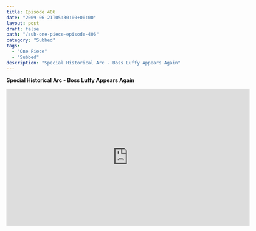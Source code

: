 ```yaml
---
title: Episode 406
date: "2009-06-21T05:30:00+00:00"
layout: post
draft: false
path: "/sub-one-piece-episode-406"
category: "Subbed"
tags:
  - "One Piece"
  - "Subbed"
description: "Special Historical Arc - Boss Luffy Appears Again"
---
```


**Special Historical Arc - Boss Luffy Appears Again**

<iframe width="640" height="360" src="https://www.rapidvideo.com/e/G0NNSBHMQ2" frameborder="0" marginwidth=0 marginheight=0 scrolling=no allowfullscreen></iframe>

